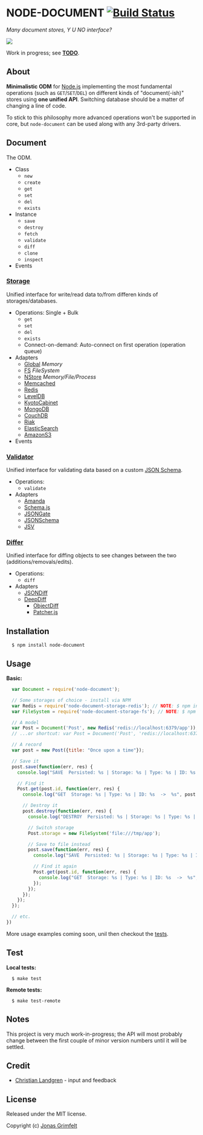 # NODE-DOCUMENT [![Build Status](https://secure.travis-ci.org/grimen/node-document.png)](http://travis-ci.org/grimen/node-document)

*Many document stores, Y U NO interface?*

![](http://cl.ly/image/3e0s0X000K1m/node-document-logotype.png)

Work in progress; see **[TODO](https://github.com/grimen/node-document/blob/master/TODO)**.


## About

**Minimalistic ODM** for [Node.js](http://nodejs.org) implementing the most fundamental operations (such as `GET`/`SET`/`DEL`) on different kinds of "document(-ish)" stores using **one unified API**. Switching database should be a matter of changing a line of code.

To stick to this philosophy more advanced operations won't be supported in core, but `node-document` can be used along with any 3rd-party drivers.


## Document

The ODM.

* Class
	* `new`
	* `create`
	* `get`
	* `set`
	* `del`
	* `exists`
* Instance
	* `save`
	* `destroy`
	* `fetch`
	* `validate`
	* `diff`
	* `clone`
	* `inspect`
* Events


### [**Storage**](https://github.com/grimen/node-document-storage)

Unified interface for write/read data to/from differen kinds of storages/databases.

* Operations: Single + Bulk
	* `get`
	* `set`
	* `del`
	* `exists`
  * Connect-on-demand: Auto-connect on first operation (operation queue)
* Adapters
	* [Global](https://github.com/grimen/node-document-storage-global) *Memory*
	* [FS](https://github.com/grimen/node-document-storage-fs) *FileSystem*
	* [NStore](https://github.com/grimen/node-document-storage-nstore) *Memory/File/Process*
	* [Memcached](https://github.com/grimen/node-document-storage-memcached)
	* [Redis](https://github.com/grimen/node-document-storage-redis)
	* [LevelDB](https://github.com/grimen/node-document-storage-leveldb)
	* [KyotoCabinet](https://github.com/grimen/node-document-storage-kyotocabinet)
	* [MongoDB](https://github.com/grimen/node-document-storage-mongodb)
	* [CouchDB](https://github.com/grimen/node-document-storage-couchdb)
	* [Riak](https://github.com/grimen/node-document-storage-riak)
	* [ElasticSearch](https://github.com/grimen/node-document-storage-elasticsearch)
	* [AmazonS3](https://github.com/grimen/node-document-storage-amazons3)
* Events


### [**Validator**](https://github.com/grimen/node-document-validator)

Unified interface for validating data based on a custom [JSON Schema](http://json-schema.org).

* Operations:
	* `validate`
* Adapters
	* [Amanda](https://github.com/grimen/node-document-validator-amanda)
	* [Schema.js](https://github.com/grimen/node-document-validator-schema)
	* [JSONGate](https://github.com/grimen/node-document-validator-jsongate)
  * [JSONSchema](https://github.com/grimen/node-document-validator-jsonschema)
  * [JSV](https://github.com/grimen/node-document-validator-jsv)


### [**Differ**](https://github.com/grimen/node-document-differ)

Unified interface for diffing objects to see changes between the two (additions/removals/edits).

* Operations:
  * `diff`
* Adapters
  * [JSONDiff](https://github.com/grimen/node-document-differ-jsondiff)
  * [DeepDiff](https://github.com/grimen/node-document-differ-deepdiff)
	* [ObjectDiff](https://github.com/grimen/node-document-differ-objectdiff)
	* [Patcher.js](https://github.com/grimen/node-document-differ-patcher)


## Installation

```shell
  $ npm install node-document
```


## Usage

**Basic:**

```javascript
  var Document = require('node-document');

  // Some storages of choice - install via NPM
  var Redis = require('node-document-storage-redis'); // NOTE: $ npm install node-document-storage-redis
  var FileSystem = require('node-document-storage-fs'); // NOTE: $ npm install node-document-storage-fs

  // A model
  var Post = Document('Post', new Redis('redis://localhost:6379/app'));
  // ...or shortcut: var Post = Document('Post', 'redis://localhost:6379/app');

  // A record
  var post = new Post({title: "Once upon a time"});

  // Save it
  post.save(function(err, res) {
    console.log("SAVE  Persisted: %s | Storage: %s | Type: %s | ID: %s  ->  %s", post.persisted, post.storage.name, post.type, post.id, post);

    // Find it
    Post.get(post.id, function(err, res) {
      console.log("GET  Storage: %s | Type: %s | ID: %s  ->  %s", post.storage.name, post.type, post.id, JSON.stringify(res));

      // Destroy it
      post.destroy(function(err, res) {
        console.log("DESTROY  Persisted: %s | Storage: %s | Type: %s | ID: %s  ->  %s", post.persisted, post.storage.name, post.type, post.id, post);

        // Switch storage
        Post.storage = new FileSystem('file:///tmp/app');

        // Save to file instead
        post.save(function(err, res) {
          console.log("SAVE  Persisted: %s | Storage: %s | Type: %s | ID: %s  ->  %s", post.persisted, post.storage.name, post.type, post.id, post);

          // Find it again
          Post.get(post.id, function(err, res) {
            console.log("GET  Storage: %s | Type: %s | ID: %s  ->  %s", post.storage.name, post.type, post.id, JSON.stringify(res));
          });
        });
      });
    });
  });

  // etc.
})
```

More usage examples coming soon, unil then checkout the [tests](https://github.com/grimen/node-document/tree/master/test/document).


## Test

**Local tests:**

```shell
  $ make test
```

**Remote tests:**

```shell
  $ make test-remote
```


## Notes

This project is very much work-in-progress; the API will most probably change between the first couple of minor version numbers until it will be settled.


## Credit

* [Christian Landgren](https://github.com/irony) - input and feedback


## License

Released under the MIT license.

Copyright (c) [Jonas Grimfelt](http://github.com/grimen)
